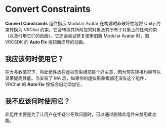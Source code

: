 ﻿# Convert Constraints

**Convert Constraints** 组件指示 Modular Avatar 在构建时非破坏性地将 Unity 约束转换为 VRChat 约束。它会转换其所附加的对象及其所有子对象上的任何约束（以及引用它们的动画）。它还会尝试修复使用旧版 Modular Avatar 时，因 VRCSDK 的 **Auto Fix** 按钮而损坏的动画。

## 我应该何时使用它？

在大多数情况下，将此组件放在虚拟形象根部是个好主意，因为预先转换约束可以显著提高性能。当安装了 MA 后，如果你的虚拟形象根部还没有这个组件，VRChat 的 **Auto Fix** 按钮会自动添加它。

## 我不应该何时使用它？

此组件主要是为了让用户在怀疑它导致问题时，可以通过删除此组件来禁用此功能。